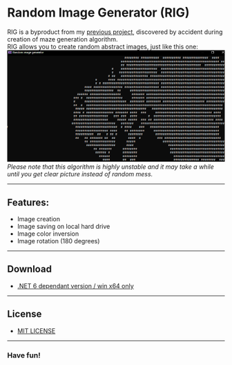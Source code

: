 # Random Image Generator (RIG)

RIG is a byproduct from my [previous project](https://github.com/HardcoreMagazine/Enlashceoc), 
discovered by accident during creation of maze generation algorithm.  
RIG allows you to create random abstract images, just like this one:
![](images/screenshot.png)  
*Please note that this algorithm is highly unstable and it may take a while until you get clear 
picture instead of random mess.*

---
## Features:
+ Image creation
+ Image saving on local hard drive
+ Image color inversion
+ Image rotation (180 degrees)

---
## Download
+ [.NET 6 dependant version / win x64 only](https://github.com/HardcoreMagazine/RandomImageGenerator/releases/download/v1.0/RandomImageGenerator.zip)

---
## License
+ [MIT LICENSE](LICENSE.txt)  

---
### Have fun!